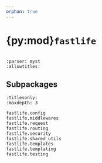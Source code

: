 ```yaml
---
orphan: true
---
```


# {py:mod}`fastlife`

```{py:module} fastlife
```

```{autodoc2-docstring} fastlife
:parser: myst
:allowtitles:
```

## Subpackages

```{toctree}
:titlesonly:
:maxdepth: 3

fastlife.config
fastlife.middlewares
fastlife.request
fastlife.routing
fastlife.security
fastlife.shared_utils
fastlife.templates
fastlife.templating
fastlife.testing
```
